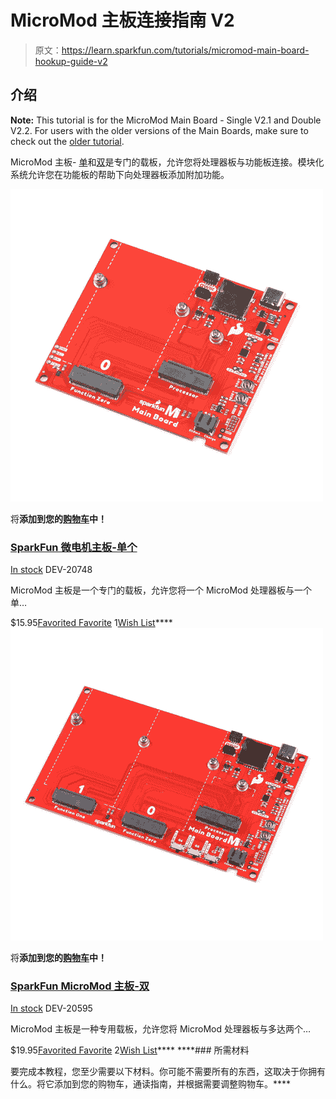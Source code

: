 # MicroMod 主板连接指南 V2

> 原文：<https://learn.sparkfun.com/tutorials/micromod-main-board-hookup-guide-v2>

## 介绍

**Note:** This tutorial is for the MicroMod Main Board - Single V2.1 and Double V2.2\. For users with the older versions of the Main Boards, make sure to check out the [older tutorial](https://learn.sparkfun.com/tutorials/micromod-main-board-hookup-guide).

MicroMod 主板- [单](https://www.sparkfun.com/products/20748)和[双](https://www.sparkfun.com/products/20595)是专门的载板，允许您将处理器板与功能板连接。模块化系统允许您在功能板的帮助下向处理器板添加附加功能。

[![SparkFun MicroMod Main Board - Single](img/cc6adbff41a062717cfe03de9ed14528.png)](https://www.sparkfun.com/products/20748) 

将**添加到您的[购物车](https://www.sparkfun.com/cart)中！**

### [SparkFun 微电机主板-单个](https://www.sparkfun.com/products/20748)

[In stock](https://learn.sparkfun.com/static/bubbles/ "in stock") DEV-20748

MicroMod 主板是一个专门的载板，允许您将一个 MicroMod 处理器板与一个单…

$15.95[Favorited Favorite](# "Add to favorites") 1[Wish List](# "Add to wish list")****[![SparkFun MicroMod Main Board - Double](img/5ebc27492cd6614bd4927f0071dacead.png)](https://www.sparkfun.com/products/20595) 

将**添加到您的[购物车](https://www.sparkfun.com/cart)中！**

### [SparkFun MicroMod 主板-双](https://www.sparkfun.com/products/20595)

[In stock](https://learn.sparkfun.com/static/bubbles/ "in stock") DEV-20595

MicroMod 主板是一种专用载板，允许您将 MicroMod 处理器板与多达两个…

$19.95[Favorited Favorite](# "Add to favorites") 2[Wish List](# "Add to wish list")**** ****### 所需材料

要完成本教程，您至少需要以下材料。你可能不需要所有的东西，这取决于你拥有什么。将它添加到您的购物车，通读指南，并根据需要调整购物车。****